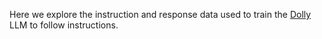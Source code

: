 Here we explore the instruction and response data used to train the [Dolly](https://github.com/databrickslabs/dolly) LLM to follow instructions.
